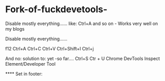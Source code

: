 # Fork-of-fuckdevetools-
Disable mostly everything...... like: Ctrl+A and so on - Works very well on my blogs

Disable mostly everything......

f12
Ctrl+A
Ctrl+C
Ctrl+V
Ctrl+Shift+I
Ctrl+j





And no: solution to: yet -so far....
Ctrl+S
Ctr + U	
Chrome DevTools
Inspect Element/Developer Tool



**** Set in footer: 
<script src="./fuckdevtools.js"></script>

